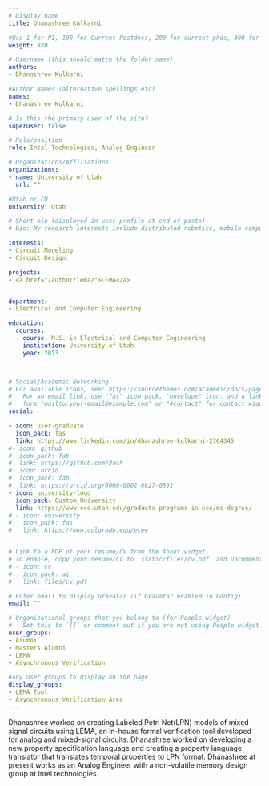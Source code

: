 ```yaml
---
# Display name
title: Dhanashree Kulkarni

#Use 1 for PI, 100 for Current Postdocs, 200 for current phds, 300 for current masters, 400 for current undergrads, 800 for alum postdocs, 810 for alum phds, 820 for alum masters, and 830 for alum undergrads, 900 for tools, 1000 for projects
weight: 820

# Username (this should match the folder name)
authors:
- Dhanashree Kulkarni

#Author Names (alternative spellings etc)
names:
- Dhanashree Kulkarni

# Is this the primary user of the site?
superuser: false

# Role/position
role: Intel Technologies, Analog Engineer

# Organizations/Affiliations
organizations:
- name: University of Utah
  url: ""

#Utah or CU
university: Utah

# Short bio (displayed in user profile at end of posts)
# bio: My research interests include distributed robotics, mobile computing and programmable matter.

interests:
- Circuit Modeling
- Circuit Design

projects:
- <a href="/author/lema/">LEMA</a>


department:
- Electrical and Computer Engineering

education:
  courses:
  - course: M.S. in Electrical and Computer Engineering
    institution: University of Utah
    year: 2013



# Social/Academic Networking
# For available icons, see: https://sourcethemes.com/academic/docs/page-builder/#icons
#   For an email link, use "fas" icon pack, "envelope" icon, and a link in the
#   form "mailto:your-email@example.com" or "#contact" for contact widget.
social:

- icon: user-graduate
  icon_pack: fas
  link: https://www.linkedin.com/in/dhanashree-kulkarni-2764345
#- icon: github
#  icon_pack: fab
#  link: https://github.com/3ach
#- icon: orcid
#  icon_pack: fab
#  link: https://orcid.org/0000-0002-8627-0591
- icon: university-logo
  icon_pack: Custom_University
  link: https://www.ece.utah.edu/graduate-programs-in-ece/ms-degree/
# - icon: university
#   icon_pack: fas
#   link: https://www.colorado.edu/ecee


# Link to a PDF of your resume/CV from the About widget.
# To enable, copy your resume/CV to `static/files/cv.pdf` and uncomment the lines below.
# - icon: cv
#   icon_pack: ai
#   link: files/cv.pdf

# Enter email to display Gravatar (if Gravatar enabled in Config)
email: ""

# Organizational groups that you belong to (for People widget)
#   Set this to `[]` or comment out if you are not using People widget.
user_groups:
- Alumni
- Masters Alumni
- LEMA
- Asynchronous Verification

#any user groups to display on the page
display_groups:
- LEMA Tool
- Asynchronous Verification Area
---
```


Dhanashree worked on  creating Labeled Petri Net(LPN) models of mixed signal circuits using LEMA, an in-house formal verification tool developed for analog and mixed-signal circuits. Dhanashree worked on developing a new property specification language and creating a property language translator that translates temporal properties to LPN format. Dhanashree at present works  as an Analog Engineer with a non-volatile memory design group at Intel technologies.